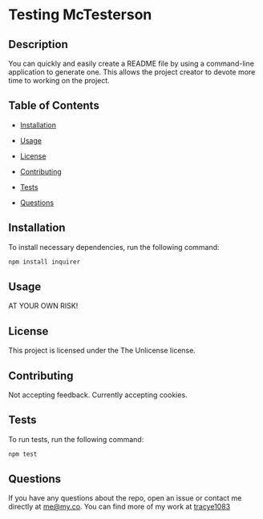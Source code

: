 
# Testing McTesterson

## Description

You can quickly and easily create a README file by using a command-line application to generate one. This allows the project creator to devote more time to working on the project.

## Table of Contents

* [Installation](#installation)

* [Usage](#usage)

* [License](#license)

* [Contributing](#contributing)

* [Tests](#tests)

* [Questions](#questions)

## Installation

To install necessary dependencies, run the following command:

~~~javascript
npm install inquirer
~~~

## Usage

AT YOUR OWN RISK!

## License

This project is licensed under the The Unlicense license.

## Contributing

Not accepting feedback. Currently accepting cookies.

## Tests

To run tests, run the following command:

~~~javascript
npm test
~~~

## Questions

If you have any questions about the repo, open an issue or contact me directly at <me@my.co>.
You can find more of my work at [tracye1083](https://www.github.com/tracye1083)
